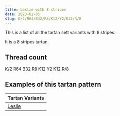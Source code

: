 ```yaml
---
title: Leslie with 8 stripes
date: 2023-02-05
slug: K/2/R64/B32/R8/K12/Y2/K12/R/8
---
```

This is a list of all the tartan sett variants with 8 stripes.

It is a 8 stripes tartan.


## Thread count
K/2 R64 B32 R8 K12 Y2 K12 R/8

## Examples of this tartan pattern

| Tartan Variants |
|---------------|
| [Leslie](/variants/k/2/r64/b32/r8/k12/y2/k12/r/8-b304080-k000000-rc00000-yf0c000)||
